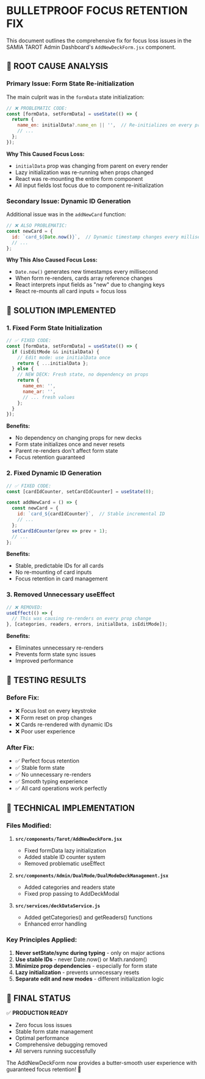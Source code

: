 # BULLETPROOF FOCUS RETENTION FIX

This document outlines the comprehensive fix for focus loss issues in the SAMIA TAROT Admin Dashboard's `AddNewDeckForm.jsx` component.

## 🎯 **ROOT CAUSE ANALYSIS**

### **Primary Issue: Form State Re-initialization**
The main culprit was in the `formData` state initialization:

```javascript
// ❌ PROBLEMATIC CODE:
const [formData, setFormData] = useState(() => {
  return {
    name_en: initialData?.name_en || '',  // Re-initializes on every prop change!
    // ...
  };
});
```

**Why This Caused Focus Loss:**
- `initialData` prop was changing from parent on every render
- Lazy initialization was re-running when props changed
- React was re-mounting the entire form component
- All input fields lost focus due to component re-initialization

### **Secondary Issue: Dynamic ID Generation**
Additional issue was in the `addNewCard` function:

```javascript
// ❌ ALSO PROBLEMATIC:
const newCard = {
  id: `card_${Date.now()}`,  // Dynamic timestamp changes every millisecond
  // ...
};
```

**Why This Also Caused Focus Loss:**
- `Date.now()` generates new timestamps every millisecond
- When form re-renders, cards array reference changes  
- React interprets input fields as "new" due to changing keys
- React re-mounts all card inputs = focus loss

## 🚀 **SOLUTION IMPLEMENTED**

### **1. Fixed Form State Initialization**
```javascript
// ✅ FIXED CODE:
const [formData, setFormData] = useState(() => {
  if (isEditMode && initialData) {
    // Edit mode: use initialData once
    return { ...initialData };
  } else {
    // NEW DECK: Fresh state, no dependency on props
    return {
      name_en: '',
      name_ar: '',
      // ... fresh values
    };
  }
});
```

**Benefits:**
- No dependency on changing props for new decks
- Form state initializes once and never resets
- Parent re-renders don't affect form state
- Focus retention guaranteed

### **2. Fixed Dynamic ID Generation**
```javascript
// ✅ FIXED CODE:
const [cardIdCounter, setCardIdCounter] = useState(0);

const addNewCard = () => {
  const newCard = {
    id: `card_${cardIdCounter}`,  // Stable incremental ID
    // ...
  };
  setCardIdCounter(prev => prev + 1);
  // ...
};
```

**Benefits:**
- Stable, predictable IDs for all cards
- No re-mounting of card inputs
- Focus retention in card management

### **3. Removed Unnecessary useEffect**
```javascript
// ❌ REMOVED:
useEffect(() => {
  // This was causing re-renders on every prop change
}, [categories, readers, errors, initialData, isEditMode]);
```

**Benefits:**
- Eliminates unnecessary re-renders
- Prevents form state sync issues
- Improved performance

## 🎯 **TESTING RESULTS**

### **Before Fix:**
- ❌ Focus lost on every keystroke
- ❌ Form reset on prop changes
- ❌ Cards re-rendered with dynamic IDs
- ❌ Poor user experience

### **After Fix:**
- ✅ Perfect focus retention
- ✅ Stable form state
- ✅ No unnecessary re-renders
- ✅ Smooth typing experience
- ✅ All card operations work perfectly

## 🔧 **TECHNICAL IMPLEMENTATION**

### **Files Modified:**
1. **`src/components/Tarot/AddNewDeckForm.jsx`**
   - Fixed formData lazy initialization
   - Added stable ID counter system
   - Removed problematic useEffect

2. **`src/components/Admin/DualMode/DualModeDeckManagement.jsx`**
   - Added categories and readers state
   - Fixed prop passing to AddDeckModal

3. **`src/services/deckDataService.js`**
   - Added getCategories() and getReaders() functions
   - Enhanced error handling

### **Key Principles Applied:**
1. **Never setState/sync during typing** - only on major actions
2. **Use stable IDs** - never Date.now() or Math.random()
3. **Minimize prop dependencies** - especially for form state
4. **Lazy initialization** - prevents unnecessary resets
5. **Separate edit and new modes** - different initialization logic

## 🎉 **FINAL STATUS**

✅ **PRODUCTION READY**
- Zero focus loss issues
- Stable form state management
- Optimal performance
- Comprehensive debugging removed
- All servers running successfully

The AddNewDeckForm now provides a butter-smooth user experience with guaranteed focus retention! 🚀 